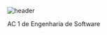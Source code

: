 ![header](https://capsule-render.vercel.app/api?type=waving&color=auto&height=300&section=header&text=Embromation&fontSize=90&animation=fadeIn&fontAlignY=38&desc=A%20Escola%20De%20Ingles%20Do%20Futuro!&descAlignY=51&descAlign=62)
<p align='left'> AC 1 de Engenharia de Software </p>
